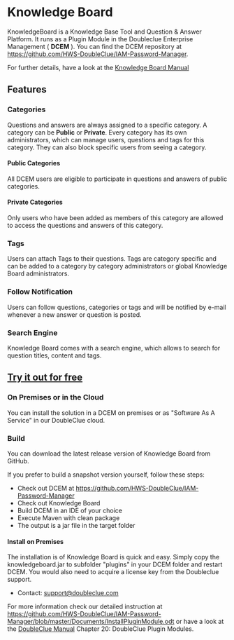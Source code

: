 # Knowledge Board

KnowledgeBoard is a Knowledge Base Tool and Question & Answer Platform.
It runs as a Plugin Module in the Doubleclue Enterprise Management ( **DCEM** ). 
You can find the DCEM repository at https://github.com/HWS-DoubleClue/IAM-Password-Manager. 

For further details, have a look at the [Knowledge Board Manual](https://doubleclue.com/files/DC_Knowledgeboard_Manual_en.pdf)


## Features 

### Categories

Questions and answers are always assigned to a specific category. A category can be **Public** or **Private**. 
Every category has its own administrators, which can manage users, questions and tags for this category. They can also block specific users from seeing a category.

#### Public Categories
All DCEM users are eligible to participate in questions and answers of public categories. 

#### Private Categories
Only users who have been added as members of this category are allowed to access the questions and answers of this category. 

### Tags
Users can attach Tags to their questions. Tags are category specific and can be added to a category by category administrators or global Knowledge Board administrators.

### Follow Notification
Users can follow questions, categories or tags and will be notified by e-mail whenever a new answer or question is posted.

### Search Engine
Knowledge Board comes with a search engine, which allows to search for question titles, content and tags. 


## [Try it out for free](https://doubleclue.online/dcem/createTenant/index.xhtml)

### On Premises or in the Cloud

You can install the solution in a DCEM on premises or as "Software As A Service" in our DoubleClue cloud.

### Build

You can download the latest release version of Knowledge Board from GitHub.

If you prefer to build a snapshot version yourself, follow these steps:
 
- Check out DCEM at https://github.com/HWS-DoubleClue/IAM-Password-Manager
- Check out Knowledge Board
- Build DCEM in an IDE of your choice
- Execute Maven with clean package
- The output is a jar file in the target folder


#### Install on Premises
The installation is of Knowledge Board is quick and easy. Simply copy the knowledgeboard.jar to subfolder "plugins" in your DCEM folder and restart DCEM.
You would also need to acquire a license key from the Doubleclue support.  
- Contact: support@doubleclue.com

For more information check our detailed instruction at https://github.com/HWS-DoubleClue/IAM-Password-Manager/blob/master/Documents/InstallPluginModule.odt or have a look at the [DoubleClue Manual](https://doubleclue.com/wp-content/uploads/DCEM_Manual_EN.pdf) Chapter 20: DoubleClue Plugin Modules.



